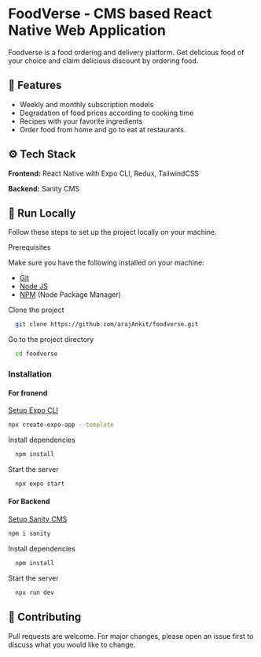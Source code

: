 
# FoodVerse - CMS based React Native Web Application

Foodverse is a food ordering and delivery platform. Get delicious food of your choice and claim delicious discount by ordering food.


## 🤖 Features

- Weekly and monthly subscription models
- Degradation of food prices according to cooking time
- Recipes with your favorite ingredients
- Order food from home and go to eat at restaurants.


## ⚙️ Tech Stack

**Frontend:** React Native with Expo CLI, Redux, TailwindCSS

**Backend:** Sanity CMS


## 🤸 Run Locally

Follow these steps to set up the project locally on your machine.

Prerequisites

Make sure you have the following installed on your machine:

- [Git](https://git-scm.com/)
- [Node JS](https://nodejs.org/en)
- [NPM](https://www.npmjs.com/) (Node Package Manager)

Clone the project

```bash
  git clone https://github.com/arajAnkit/foodverse.git
```

Go to the project directory

```bash
  cd foodverse
```
### Installation
#### For fronend 
[Setup Expo CLI](https://docs.expo.dev/get-started/installation/)
```bash
npx create-expo-app --template

```

Install dependencies

```bash
  npm install
```

Start the server

```bash
  npx expo start
```

#### For Backend
[Setup Sanity CMS](https://www.sanity.io/docs)
```bash
npm i sanity

```

Install dependencies

```bash
  npm install
```

Start the server

```bash
  npx run dev
```



## 🚨 Contributing

Pull requests are welcome. For major changes, please open an issue first to discuss what you would like to change.

